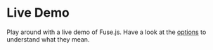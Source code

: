 # Live Demo 

Play around with a live demo of Fuse.js. Have a look at the [options](api/options.html) to understand what they mean.

<!--
::: slot middle
Modify the `options` and/or `pattern`:
::: -->

<ClientOnly>
  <Demo />
</ClientOnly>

<Donate />
